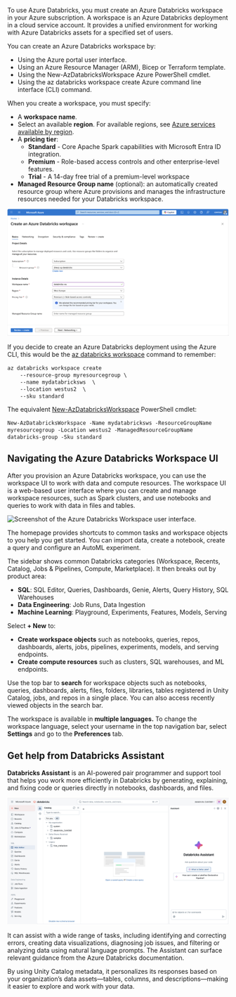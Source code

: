 To use Azure Databricks, you must create an Azure Databricks workspace in your Azure subscription. A workspace is an Azure Databricks deployment in a cloud service account. It provides a unified environment for working with Azure Databricks assets for a specified set of users.

You can create an Azure Databricks workspace by:

- Using the Azure portal user interface.
- Using an Azure Resource Manager (ARM), Bicep or Terraform template.
- Using the New-AzDatabricksWorkspace Azure PowerShell cmdlet.
- Using the az databricks workspace create Azure command line interface (CLI) command.

When you create a workspace, you must specify:

- A **workspace name**.
- Select an available **region**. For available regions, see [Azure services available by region](/explore/global-infrastructure/products-by-region/table).
- A **pricing tier**:
  - **Standard** - Core Apache Spark capabilities with Microsoft Entra ID integration.
  - **Premium** - Role-based access controls and other enterprise-level features.
  - **Trial** - A 14-day free trial of a premium-level workspace
- **Managed Resource Group name** (optional): an automatically created resource group where Azure provisions and manages the infrastructure resources needed for your Databricks workspace.

![Screenshot of Azure Databricks in the Azure Portal.](../media/01-azure-databricks.png)

If you decide to create an Azure Databricks deployment using the Azure CLI, this would be the [az databricks workspace](/cli/azure/ext/databricks/databricks/workspace) command to remember:

```
az databricks workspace create
    --resource-group myresourcegroup \
    --name mydatabricksws  \
    --location westus2  \
    --sku standard
```

The equivalent [New-AzDatabricksWorkspace](/powershell/module/az.databricks/new-azdatabricksworkspace) PowerShell cmdlet:

```
New-AzDatabricksWorkspace -Name mydatabricksws -ResourceGroupName myresourcegroup -Location westus2 -ManagedResourceGroupName databricks-group -Sku standard
```

## Navigating the Azure Databricks Workspace UI

After you provision an Azure Databricks workspace, you can use the workspace UI to work with data and compute resources. The workspace UI is a web-based user interface where you can create and manage workspace resources, such as Spark clusters, and use notebooks and queries to work with data in files and tables.

![Screenshot of the Azure Databricks Workspace user interface.](../media/02-azure-databricks-portal.png)

The homepage provides shortcuts to common tasks and workspace objects to you help you get started. You can import data, create a notebook, create a query and configure an AutoML experiment.

The sidebar shows common Databricks categories (Workspace, Recents, Catalog, Jobs & Pipelines, Compute, Marketplace). It then breaks out by product area:

- **SQL**: SQL Editor, Queries, Dashboards, Genie, Alerts, Query History, SQL Warehouses
- **Data Engineering**: Job Runs, Data Ingestion
- **Machine Learning**: Playground, Experiments, Features, Models, Serving

Select **+ New** to:

- **Create workspace objects** such as notebooks, queries, repos, dashboards, alerts, jobs, pipelines, experiments, models, and serving endpoints.
- **Create compute resources** such as clusters, SQL warehouses, and ML endpoints.

Use the top bar to **search** for workspace objects such as notebooks, queries, dashboards, alerts, files, folders, libraries, tables registered in Unity Catalog, jobs, and repos in a single place. You can also access recently viewed objects in the search bar. 

The workspace is available in **multiple languages.** To change the workspace language, select your username in the top navigation bar, select **Settings** and go to the **Preferences** tab.

## Get help from Databricks Assistant

**Databricks Assistant** is an AI-powered pair programmer and support tool that helps you work more efficiently in Databricks by generating, explaining, and fixing code or queries directly in notebooks, dashboards, and files. 

![Screenshot of the Azure Databricks Assistant.](../media/databricks-assistant.png)

It can assist with a wide range of tasks, including identifying and correcting errors, creating data visualizations, diagnosing job issues, and filtering or analyzing data using natural language prompts. The Assistant can surface relevant guidance from the Azure Databricks documentation. 

By using Unity Catalog metadata, it personalizes its responses based on your organization’s data assets—tables, columns, and descriptions—making it easier to explore and work with your data.